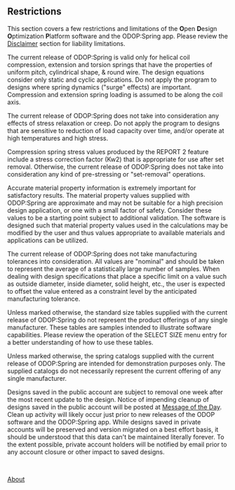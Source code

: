 ## Restrictions

This section covers a few restrictions and limitations of the 
**O**pen **D**esign **O**ptimization **P**latform software 
and the ODOP:Spring app. 
Please review the [Disclaimer](Disclaimer) section for liability limitations.

The current release of ODOP:Spring is valid only for helical coil compression,
extension and torsion springs that have the properties of uniform pitch,
cylindrical shape, & round wire. 
The design equations consider only static and cyclic applications. 
Do not apply the program to designs where spring dynamics 
("surge" effects) are important.
Compression and extension spring loading is assumed to be along the
coil axis.   

The current release of ODOP:Spring does not take into consideration any
effects of stress relaxation or creep.  Do not apply the program to designs
that are sensitive to reduction of load capacity over time, and/or operate
at high temperatures and high stress.
   
Compression spring stress values produced by the REPORT 2 feature include a
stress correction factor (Kw2) that is appropriate for use after set removal. 
Otherwise, the current release of ODOP:Spring does not take into
consideration any kind of pre-stressing or "set-removal" operations.   

Accurate material property information is extremely important for
satisfactory results.  The material property values supplied with ODOP:Spring
are approximate and may not be suitable for a high precision design
application, or one with a small factor of safety. 
Consider these values to be a starting point subject to additional validation. 
The software is designed such that material property values used in the 
calculations may be modified by the user and thus values appropriate to 
available materials and applications can be utilized.

The current release of ODOP:Spring does not take manufacturing tolerances
into consideration.  All values are "nominal" and should be taken to
represent the average of a statistically large number of samples.  When
dealing with design specifications that place a specific limit on a
value such as outside diameter, inside diameter, solid height, etc.,
the user is expected to offset the value entered as a constraint level by
the anticipated manufacturing tolerance.
   
Unless marked otherwise, 
the standard size tables supplied with the current release of ODOP:Spring 
do not represent the product offerings of any single manufacturer. 
These tables are samples intended to illustrate software capabilities.
Please review the operation of the SELECT SIZE menu entry for a better 
understanding of how to use these tables.

Unless marked otherwise, 
the spring catalogs supplied with the current release of ODOP:Spring are
intended for demonstration purposes only. 
The supplied catalogs do not necessarily represent the current offering of 
any single manufacturer.  

Designs saved in the public account are subject to removal one week after 
the most recent update to the design.
Notice of impending cleanup of designs saved in the public account will be posted
at [Message of the Day](../messageOfTheDay).
Clean up activity will likely occur just prior to new releases of the
ODOP software and the ODOP:Spring app.
While designs saved in private accounts will be preserved and version migrated
on a best effort basis,
it should be understood that this data can't be maintained literally forever.
To the extent possible, 
private account holders will be notified by email prior to any account closure
or other impact to saved designs.
   
&nbsp;
   
[About](../)

